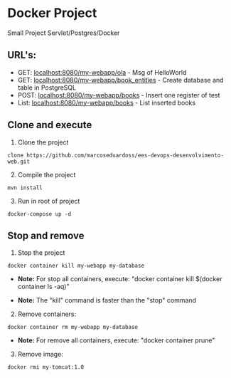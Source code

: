 # Docker Project
   Small Project Servlet/Postgres/Docker
   
## URL's:

- GET: [localhost:8080/my-webapp/ola](http://localhost:8080/my-webapp/ola) - Msg of HelloWorld
- GET: [localhost:8080/my-webapp/book_entities](http://localhost:8080/my-webapp/book_entities) - Create database and table in PostgreSQL
- POST: [localhost:8080/my-webapp/books](http://localhost:8080/my-webapp/books) - Insert one register of test
- List: [localhost:8080/my-webapp/books](http://localhost:8080/my-webapp/books) - List inserted books
   
## Clone and execute

1. Clone the project
```
clone https://github.com/marcoseduardoss/ees-devops-desenvolvimento-web.git
```

2. Compile the project
```
mvn install
```

3. Run in root of project
```
docker-compose up -d
```

## Stop and remove

1. Stop the project
```
docker container kill my-webapp my-database
```
- **Note:** For stop all containers, execute: "docker container kill $(docker container ls -aq)"

- **Note:** The "kill" command is faster than the "stop" command

2. Remove containers:
```
docker container rm my-webapp my-database
```
- **Note:** For remove all containers, execute: "docker container prune"
3. Remove image:
```
docker rmi my-tomcat:1.0
```
